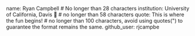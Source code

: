 name: Ryan Campbell # No longer than 28 characters
institution: University of California, Davis 🚩 # no longer than 58 characters
quote: This is where the fun begins! # no longer than 100 characters, avoid using quotes(") to guarantee the format remains the same.
github_user: rjcampbe
